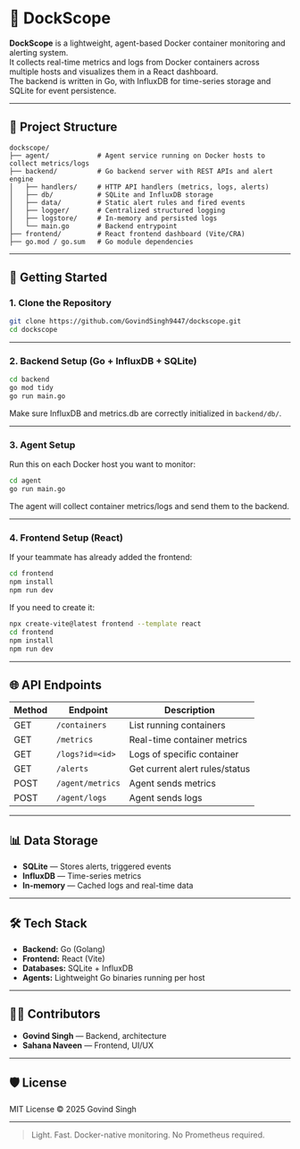 # 🐳 DockScope

**DockScope** is a lightweight, agent-based Docker container monitoring and alerting system.  
It collects real-time metrics and logs from Docker containers across multiple hosts and visualizes them in a React dashboard.  
The backend is written in Go, with InfluxDB for time-series storage and SQLite for event persistence.

---

## 📁 Project Structure

```
dockscope/
├── agent/            # Agent service running on Docker hosts to collect metrics/logs
├── backend/          # Go backend server with REST APIs and alert engine
│   ├── handlers/     # HTTP API handlers (metrics, logs, alerts)
│   ├── db/           # SQLite and InfluxDB storage
│   ├── data/         # Static alert rules and fired events
│   ├── logger/       # Centralized structured logging
│   ├── logstore/     # In-memory and persisted logs
│   └── main.go       # Backend entrypoint
├── frontend/         # React frontend dashboard (Vite/CRA)
├── go.mod / go.sum   # Go module dependencies
```

---

## 🚀 Getting Started

### 1. Clone the Repository

```bash
git clone https://github.com/GovindSingh9447/dockscope.git
cd dockscope
```

---

### 2. Backend Setup (Go + InfluxDB + SQLite)

```bash
cd backend
go mod tidy
go run main.go
```

Make sure InfluxDB and metrics.db are correctly initialized in `backend/db/`.

---

### 3. Agent Setup

Run this on each Docker host you want to monitor:

```bash
cd agent
go run main.go
```

The agent will collect container metrics/logs and send them to the backend.

---

### 4. Frontend Setup (React)

If your teammate has already added the frontend:

```bash
cd frontend
npm install
npm run dev
```

If you need to create it:

```bash
npx create-vite@latest frontend --template react
cd frontend
npm install
npm run dev
```

---

## 🌐 API Endpoints

| Method | Endpoint                | Description                      |
|--------|-------------------------|----------------------------------|
| GET    | `/containers`           | List running containers          |
| GET    | `/metrics`              | Real-time container metrics      |
| GET    | `/logs?id=<id>`         | Logs of specific container       |
| GET    | `/alerts`               | Get current alert rules/status   |
| POST   | `/agent/metrics`        | Agent sends metrics              |
| POST   | `/agent/logs`           | Agent sends logs                 |

---

## 📊 Data Storage

- **SQLite** — Stores alerts, triggered events
- **InfluxDB** — Time-series metrics
- **In-memory** — Cached logs and real-time data

---

## 🛠 Tech Stack

- **Backend:** Go (Golang)
- **Frontend:** React (Vite)
- **Databases:** SQLite + InfluxDB
- **Agents:** Lightweight Go binaries running per host

---

## 👨‍💻 Contributors

- **Govind Singh** — Backend, architecture
- **Sahana Naveen** — Frontend, UI/UX

---

## 🛡 License

MIT License © 2025 Govind Singh

---

> Light. Fast. Docker-native monitoring. No Prometheus required.
